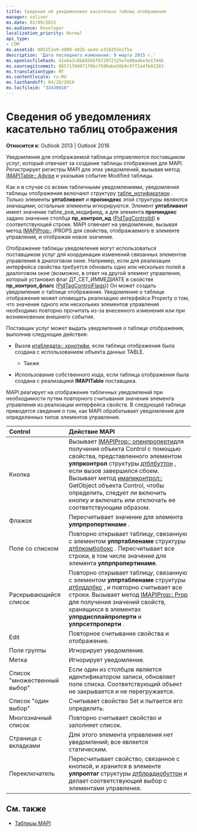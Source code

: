 ```yaml
---
title: Сведения об уведомлениях касательно таблиц отображения
manager: soliver
ms.date: 03/09/2015
ms.audience: Developer
localization_priority: Normal
api_type:
- COM
ms.assetid: 085151e9-4809-4d2b-ae4d-e318355e1f5a
description: 'Дата последнего изменения: 9 марта 2015 г.'
ms.openlocfilehash: 41e6a2c8b6856bf072972325e7e08aabe3e17446
ms.sourcegitcommit: 8657170d071f9bcf680aba50b9c07f2a4fb82283
ms.translationtype: MT
ms.contentlocale: ru-RU
ms.lasthandoff: 04/28/2019
ms.locfileid: "33430016"
---
```

# <a name="about-display-table-notifications"></a>Сведения об уведомлениях касательно таблиц отображения

**Относится к**: Outlook 2013 | Outlook 2016 
  
Уведомления для отображаемой таблицы отправляются поставщиком услуг, который отвечает за создание таблицы отображения для MAPI. Регистрирует регистры MAPI для этих уведомлений, вызывая метод [IMAPITable:: Advise](imapitable-advise.md) и указывая событие Modified таблицы. 
  
Как и в случае со всеми табличными уведомлениями, уведомления таблицы отображения включают структуру [табле_нотификатион](table_notification.md) . Только элементы **ултабливент** и **пропиндекс** этой структуры являются значащими; остальные элементы игнорируются. Элемент **ултабливент** имеет значение табле_ров_модифиед, а для элемента **пропиндекс** задано значение столбца **пр_контрол_ид** ([PidTagControlId](pidtagcontrolid-canonical-property.md)) в соответствующей строке. MAPI отвечает на уведомление, вызывая метод [IMAPIProp::](imapiprop-getprops.md) /PROPS для свойства, отображаемого в элементе управления, и отображая новое значение. 
  
Отображение таблицы уведомления могут использоваться поставщиком услуг для координации изменений связанных элементов управления в диалоговом окне. Например, если для реализации интерфейса свойства требуется обновить одно или несколько полей в диалоговом окне (возможно, в ответ на другой элемент управления, который установил флаг ДТ_СЕТ_ИММЕДИАТЕ в свойстве **пр_контрол_флагс** ([PidTagControlFlags](pidtagcontrolflags-canonical-property.md))) Он может создать уведомление о таблице отображения. Уведомление о таблице отображения может оповещать реализацию интерфейса Property о том, что значение одного или нескольких элементов управления необходимо повторно прочитать из-за внесенного изменения или при возникновении внешнего события. 
  
Поставщик услуг может выдать уведомления о таблице отображения, выполнив следующие действия:
  
- Вызов [итабледата:: хрнотифи](itabledata-hrnotify.md), если таблица отображения была создана с использованием объекта данных TABLE.
    
    - Также
    
- Использование собственного кода, если таблица отображения была создана с реализацией **IMAPITable** поставщика. 
    
MAPI реагирует на отображение табличных уведомлений при необходимости путем повторного считывания значения элемента управления из реализации интерфейса свойств. В следующей таблице приводятся сведения о том, как MAPI обрабатывает уведомления для определенных типов элементов управления.
  
|**Control**|**Действие MAPI**|
|:-----|:-----|
|Кнопка  <br/> |Вызывает [IMAPIProp:: опенпроперти](imapiprop-openproperty.md)для получения объекта Control с помощью свойства, представленного элементом **улпрконтрол** структуры [дтблбуттон](dtblbutton.md) , если вызов завершился сбоем. Вызывает метод [имапиконтрол::](imapicontrol-getstate.md) GetObject объекта Control, чтобы определить, следует ли включить кнопку и включать или отключать ее соответствующим образом.  <br/> |
|Флажок  <br/> |Пересчитывает значение для элемента **улпрпропертинаме** .  <br/> |
|Поле со списком  <br/> |Повторно открывает таблицу, связанную с элементом **улпртабленаме** структуры [дтблкомбобокс](dtblcombobox.md) . Пересчитывает все строки, в том числе значение для элемента **улпрпропертинаме**.  <br/> |
|Раскрывающийся список  <br/> |Повторно открывает таблицу, связанную с элементом **улпртабленаме** структуры [дтблддлбкс](dtblddlbx.md) , и повторно считывает все строки. Вызывает метод [IMAPIProp:: Prop](imapiprop-getprops.md) для получения значений свойств, хранящихся в элементах **улпрдисплайпроперти** и **улпрсетпроперти** .  <br/> |
|Edit  <br/> |Повторное считывание свойства и отображение.  <br/> |
|Поле группы  <br/> |Игнорирует уведомление.  <br/> |
|Метка  <br/> |Игнорирует уведомление.  <br/> |
|Список "множественный выбор"  <br/> |Если один из столбцов является идентификатором записи, обновляет поле списка. Соответствующий объект не закрывается и не перегружается.  <br/> |
|Список "один выбор"  <br/> |Считывает свойство Set и пытается его определить.  <br/> |
|Многозначный список  <br/> |Повторно считывает свойство и заполняет список.  <br/> |
|Страница с вкладками  <br/> |Для этого элемента управления нет уведомлений; все является статическим.  <br/> |
|Переключатель  <br/> |Пересчитывает свойство, связанное с кнопкой, и хранится в элементе **улпроптаг** структуры [дтблрадиобуттон](dtblradiobutton.md) и делает соответствующий выбор с элементами управления.  <br/> |
   
## <a name="see-also"></a>См. также

- [Таблицы MAPI](mapi-tables.md)

